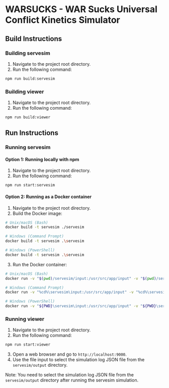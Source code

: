 # WARSUCKS - WAR Sucks Universal Conflict Kinetics Simulator

## Build Instructions

### Building servesim

1. Navigate to the project root directory.
2. Run the following command:

```bash
npm run build:servesim
```

### Building viewer

1. Navigate to the project root directory.
2. Run the following command:

```bash
npm run build:viewer
```

## Run Instructions

### Running servesim

#### Option 1: Running locally with npm

1. Navigate to the project root directory.
2. Run the following command:

```bash
npm run start:servesim
```

#### Option 2: Running as a Docker container

1. Navigate to the project root directory.
2. Build the Docker image:

```bash
# Unix/macOS (Bash)
docker build -t servesim ./servesim

# Windows (Command Prompt)
docker build -t servesim .\servesim

# Windows (PowerShell)
docker build -t servesim .\servesim
```

3. Run the Docker container:

```bash
# Unix/macOS (Bash)
docker run -v "$(pwd)/servesim/input:/usr/src/app/input" -v "$(pwd)/servesim/output:/usr/src/app/output" servesim

# Windows (Command Prompt)
docker run -v "%cd%\servesim\input:/usr/src/app/input" -v "%cd%\servesim\output:/usr/src/app/output" servesim

# Windows (PowerShell)
docker run -v "${PWD}\servesim\input:/usr/src/app/input" -v "${PWD}\servesim\output:/usr/src/app/output" servesim
```

### Running viewer

1. Navigate to the project root directory.
2. Run the following command:

```bash
npm run start:viewer
```

3. Open a web browser and go to `http://localhost:9000`.
4. Use the file input to select the simulation log JSON file from the `servesim/output` directory.

Note: You need to select the simulation log JSON file from the `servesim/output` directory after running the servesim simulation.